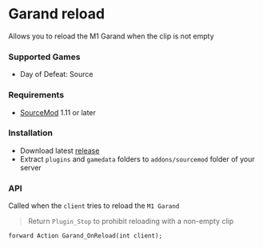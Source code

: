 # Garand reload

Allows you to reload the M1 Garand when the clip is not empty

### Supported Games

* Day of Defeat: Source

### Requirements

* [SourceMod](https://www.sourcemod.net) 1.11 or later

### Installation

* Download latest [release](https://github.com/dronelektron/garand-reload/releases)
* Extract `plugins` and `gamedata` folders to `addons/sourcemod` folder of your server

### API

Called when the `client` tries to reload the `M1 Garand`

> Return `Plugin_Stop` to prohibit reloading with a non-empty clip

```sourcepawn
forward Action Garand_OnReload(int client);
```
